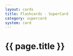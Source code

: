 ```yaml
---
layout: cards
title: Flashcards - SuperCard
category: supercard
system: card
---
```


# {{ page.title }}